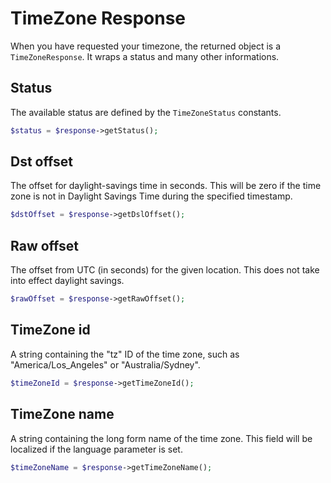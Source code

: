 # TimeZone Response

When you have requested your timezone, the returned object is a `TimeZoneResponse`. It wraps a status and many other 
informations.

## Status

The available status are defined by the `TimeZoneStatus` constants.

``` php
$status = $response->getStatus();
```

## Dst offset

The offset for daylight-savings time in seconds. This will be zero if the time zone is not in Daylight Savings Time 
during the specified timestamp.

``` php
$dstOffset = $response->getDslOffset();
```

## Raw offset

The offset from UTC (in seconds) for the given location. This does not take into effect daylight savings.

``` php
$rawOffset = $response->getRawOffset();
```

## TimeZone id

A string containing the "tz" ID of the time zone, such as "America/Los_Angeles" or "Australia/Sydney".

``` php
$timeZoneId = $response->getTimeZoneId();
```

## TimeZone name

A string containing the long form name of the time zone. This field will be localized if the language parameter is set.

``` php
$timeZoneName = $response->getTimeZoneName();
```
